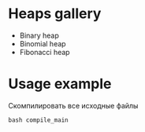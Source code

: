 # Heaps gallery
- Binary heap
- Binomial heap
- Fibonacci heap

# Usage example

Скомпилировать все исходные файлы
```
bash compile_main
```
